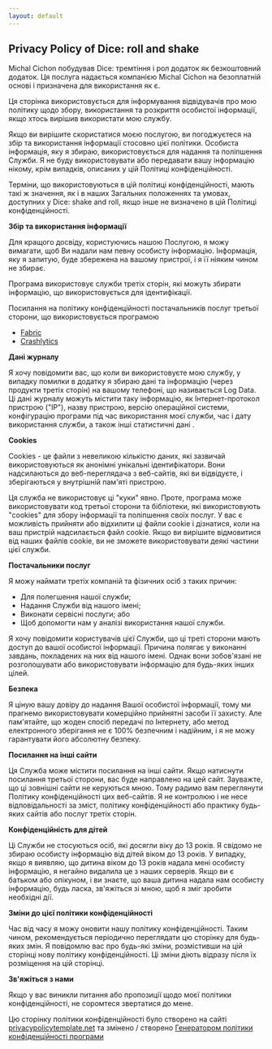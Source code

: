 ```yaml
---
layout: default
---
```


## Privacy Policy of Dice: roll and shake

Michal Cichon побудував Dice: тремтіння і рол додаток як безкоштовний додаток. Ця послуга надається компанією Michal Cichon на безоплатній основі і призначена для використання як є.

Ця сторінка використовується для інформування відвідувачів про мою політику щодо збору, використання та розкриття особистої інформації, якщо хтось вирішив використати мою службу.

Якщо ви вирішите скористатися моєю послугою, ви погоджуєтеся на збір та використання інформації стосовно цієї політики. Особиста інформація, яку я збираю, використовується для надання та поліпшення Служби. Я не буду використовувати або передавати вашу інформацію нікому, крім випадків, описаних у цій Політиці конфіденційності.

Терміни, що використовуються в цій політиці конфіденційності, мають такі ж значення, як і в наших Загальних положеннях та умовах, доступних у Dice: shake and roll, якщо інше не визначено в цій Політиці конфіденційності.

**Збір та використання інформації**

Для кращого досвіду, користуючись нашою Послугою, я можу вимагати, щоб Ви надали нам певну особисту інформацію. Інформація, яку я запитую, буде збережена на вашому пристрої, і я її ніяким чином не збирає.

Програма використовує служби третіх сторін, які можуть збирати інформацію, що використовується для ідентифікації.

Посилання на політику конфіденційності постачальників послуг третьої сторони, що використовується програмою

* [Fabric](https://fabric.io/privacy)
* [Crashlytics](https://try.crashlytics.com/terms/privacy-policy.pdf)

**Дані журналу**

Я хочу повідомити вас, що коли ви використовуєте мою службу, у випадку помилки в додатку я збираю дані та інформацію (через продукти третіх сторін) на вашому телефоні, що називається Log Data. Ці дані журналу можуть містити таку інформацію, як Інтернет-протокол пристрою ("IP"), назву пристрою, версію операційної системи, конфігурацію програми під час використання моєї служби, час і дату використання служби, а також інші статистичні дані .

**Cookies**

Cookies - це файли з невеликою кількістю даних, які зазвичай використовуються як анонімні унікальні ідентифікатори. Вони надсилаються до веб-переглядача з веб-сайтів, які ви відвідуєте, і зберігаються у внутрішній пам'яті пристрою.

Ця служба не використовує ці "куки" явно. Проте, програма може використовувати код третьої сторони та бібліотеки, які використовують "cookies" для збору інформації та поліпшення своїх послуг. У вас є можливість прийняти або відхилити ці файли cookie і дізнатися, коли на ваш пристрій надсилається файл cookie. Якщо ви вирішите відмовитися від наших файлів cookie, ви не зможете використовувати деякі частини цієї служби.

**Постачальники послуг**

Я можу наймати третіх компаній та фізичних осіб з таких причин:

* Для полегшення нашої служби;
* Надання Служби від нашого імені;
* Виконати сервісні послуги; або
* Щоб допомогти нам у аналізі використання нашої служби.

Я хочу повідомити користувачів цієї Служби, що ці треті сторони мають доступ до вашої особистої інформації. Причина полягає у виконанні завдань, покладених на них від нашого імені. Однак вони зобов'язані не розголошувати або використовувати інформацію для будь-яких інших цілей.

**Безпека**

Я ціную вашу довіру до надання Вашої особистої інформації, тому ми прагнемо використовувати комерційно прийнятні засоби її захисту. Але пам'ятайте, що жоден спосіб передачі по Інтернету, або метод електронного зберігання не є 100% безпечним і надійним, і я не можу гарантувати його абсолютну безпеку.

**Посилання на інші сайти**

Ця Служба може містити посилання на інші сайти. Якщо натиснути посилання третьої сторони, вас буде направлено на цей сайт. Зауважте, що ці зовнішні сайти не керуються мною. Тому радимо вам переглянути Політику конфіденційності цих веб-сайтів. Я не контролюю і не несе відповідальності за зміст, політику конфіденційності або практику будь-яких сайтів або послуг третіх сторін.

**Конфіденційність для дітей**

Ці Служби не стосуються осіб, які досягли віку до 13 років. Я свідомо не збираю особисту інформацію від дітей віком до 13 років. У випадку, якщо я виявляю, що дитина віком до 13 років надала мені особисту інформацію, я негайно видалила це з наших серверів. Якщо ви є батьком або опікуном, і ви знаєте, що ваша дитина надала нам особисту інформацію, будь ласка, зв'яжіться зі мною, щоб я зміг зробити необхідні дії.

**Зміни до цієї політики конфіденційності**

Час від часу я можу оновити нашу політику конфіденційності. Таким чином, рекомендується періодично переглядати цю сторінку для будь-яких змін. Я повідомлю вас про будь-які зміни, розмістивши на цій сторінці нову політику конфіденційності. Ці зміни діють відразу після їх розміщення на цій сторінці.

**Зв'яжіться з нами**

Якщо у вас виникли питання або пропозиції щодо моєї політики конфіденційності, не соромтеся звертатися до мене.

Цю сторінку політики конфіденційності було створено на сайті [privacypolicytemplate.net](https://privacypolicytemplate.net) та змінено / створено [Генератором політики конфіденційності програми](https://app-privacy-policy-generator.firebaseapp.com/)